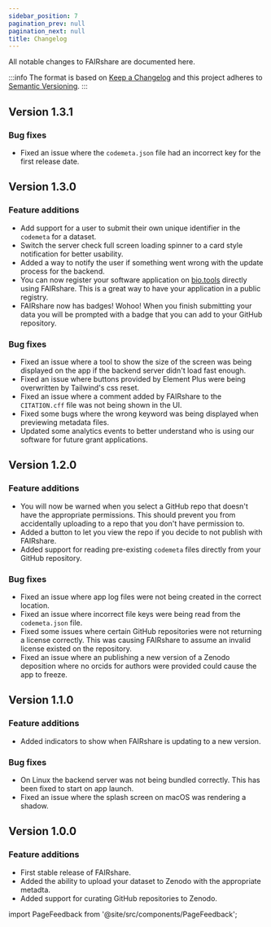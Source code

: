 ```yaml
---
sidebar_position: 7
pagination_prev: null
pagination_next: null
title: Changelog
---
```


All notable changes to FAIRshare are documented here.

:::info
The format is based on [Keep a Changelog](http://keepachangelog.com/en/1.0.0/) and this project adheres to [Semantic Versioning](http://semver.org/spec/v2.0.0.html).
:::

## Version 1.3.1

### Bug fixes

- Fixed an issue where the `codemeta.json` file had an incorrect key for the first release date.

## Version 1.3.0

### Feature additions

- Add support for a user to submit their own unique identifier in the `codemeta` for a dataset.
- Switch the server check full screen loading spinner to a card style notification for better usability.
- Added a way to notify the user if something went wrong with the update process for the backend.
- You can now register your software application on [bio.tools](https://bio.tools) directly using FAIRshare. This is a great way to have your application in a public registry.
- FAIRshare now has badges! Wohoo! When you finish submitting your data you will be prompted with a badge that you can add to your GitHub repository.

### Bug fixes

- Fixed an issue where a tool to show the size of the screen was being displayed on the app if the backend server didn't load fast enough.
- Fixed an issue where buttons provided by Element Plus were being overwritten by Tailwind's css reset.
- Fixed an issue where a comment added by FAIRshare to the `CITATION.cff` file was not being shown in the UI.
- Fixed some bugs where the wrong keyword was being displayed when previewing metadata files.
- Updated some analytics events to better understand who is using our software for future grant applications.

## Version 1.2.0

### Feature additions

- You will now be warned when you select a GitHub repo that doesn't have the appropriate permissions. This should prevent you from accidentally uploading to a repo that you don't have permission to.
- Added a button to let you view the repo if you decide to not publish with FAIRshare.
- Added support for reading pre-existing `codemeta` files directly from your GitHub repository.

### Bug fixes

- Fixed an issue where app log files were not being created in the correct location.
- Fixed an issue where incorrect file keys were being read from the `codemeta.json` file.
- Fixed some issues where certain GitHub repositories were not returning a license correctly. This was causing FAIRshare to assume an invalid license existed on the repository.
- Fixed an issue where an publishing a new version of a Zenodo deposition where no orcids for authors were provided could cause the app to freeze.

## Version 1.1.0

### Feature additions

- Added indicators to show when FAIRshare is updating to a new version.

### Bug fixes

- On Linux the backend server was not being bundled correctly. This has been fixed to start on app launch.
- Fixed an issue where the splash screen on macOS was rendering a shadow.

## Version 1.0.0

### Feature additions

- First stable release of FAIRshare.
- Added the ability to upload your dataset to Zenodo with the appropriate metadta.
- Added support for curating GitHub repositories to Zenodo.

import PageFeedback from '@site/src/components/PageFeedback';

<PageFeedback />
